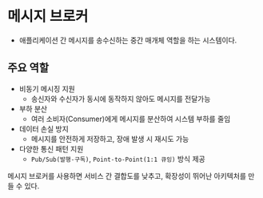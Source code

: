 # 메시지 브로커
- 애플리케이션 간 메시지를 송수신하는 중간 매개체 역할을 하는 시스템이다.
## 주요 역할
- 비동기 메시징 지원
	- 송신자와 수신자가 동시에 동작하지 않아도 메시지를 전달가능
- 부하 분산
	- 여러 소비자(Consumer)에게 메시지를 분산하여 시스템 부하를 줄임
- 데이터 손실 방지
	- 메시지를 안전하게 저장하고, 장애 발생 시 재시도 가능
- 다양한 통신 패턴 지원
	-  `Pub/Sub(발행-구독)`, `Point-to-Point(1:1 큐잉)` 방식 제공

메시지 브로커를 사용하면 서비스 간 결합도를 낮추고, 확장성이 뛰어난 아키텍처를 만들 수 있다.